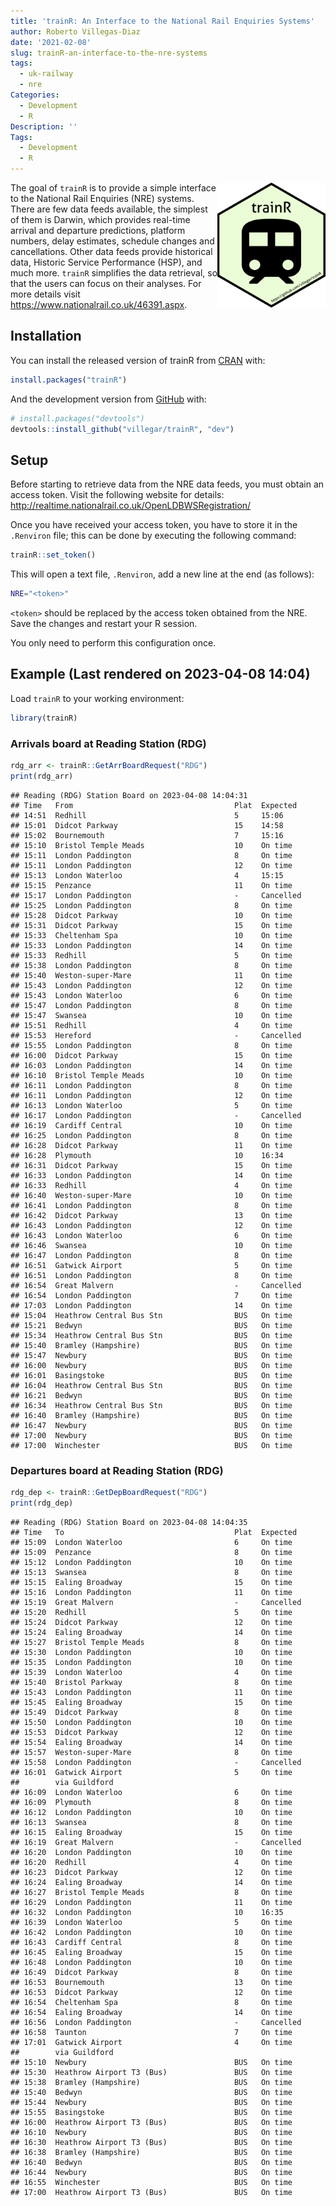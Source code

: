 ```yaml
---
title: 'trainR: An Interface to the National Rail Enquiries Systems'
author: Roberto Villegas-Diaz
date: '2021-02-08'
slug: trainR-an-interface-to-the-nre-systems
tags:
  - uk-railway
  - nre
Categories:
  - Development
  - R
Description: ''
Tags:
  - Development
  - R
---
```


<img src="https://raw.githubusercontent.com/villegar/trainR/main/inst/images/logo.png" alt="logo" align="right" height=200px/>

The goal of `trainR` is to provide a simple interface to the 
National Rail Enquiries (NRE) systems. There are few data feeds 
available, the simplest of them is Darwin, which provides real-time 
arrival and departure predictions, platform numbers, delay estimates, 
schedule changes and cancellations. Other data feeds provide historical 
data, Historic Service Performance (HSP), and much more. `trainR` 
simplifies the data retrieval, so that the users can focus on their 
analyses. For more details visit 
https://www.nationalrail.co.uk/46391.aspx.

## Installation

You can install the released version of trainR from [CRAN](https://CRAN.R-project.org) with:

``` r
install.packages("trainR")
```

And the development version from [GitHub](https://github.com/) with:

``` r
# install.packages("devtools")
devtools::install_github("villegar/trainR", "dev")
```

## Setup
Before starting to retrieve data from the NRE data feeds, you must obtain an access token. 
Visit the following website for details: http://realtime.nationalrail.co.uk/OpenLDBWSRegistration/

Once you have received your access token, you have to store it in the `.Renviron` file; this can be 
done by executing the following command:


```r
trainR::set_token()
```

This will open a text file, `.Renviron`, add a new line at the end (as follows):

```bash
NRE="<token>"
```

`<token>` should be replaced by the access token obtained from the NRE. Save the changes and restart 
your R session.

You only need to perform this configuration once.

## Example (Last rendered on 2023-04-08 14:04)

Load `trainR` to your working environment:

```r
library(trainR)
```

### Arrivals board at Reading Station (RDG)


```r
rdg_arr <- trainR::GetArrBoardRequest("RDG")
print(rdg_arr)
```

```
## Reading (RDG) Station Board on 2023-04-08 14:04:31
## Time   From                                    Plat  Expected
## 14:51  Redhill                                 5     15:06
## 15:01  Didcot Parkway                          15    14:58
## 15:02  Bournemouth                             7     15:16
## 15:10  Bristol Temple Meads                    10    On time
## 15:11  London Paddington                       8     On time
## 15:11  London Paddington                       12    On time
## 15:13  London Waterloo                         4     15:15
## 15:15  Penzance                                11    On time
## 15:17  London Paddington                       -     Cancelled
## 15:25  London Paddington                       8     On time
## 15:28  Didcot Parkway                          10    On time
## 15:31  Didcot Parkway                          15    On time
## 15:33  Cheltenham Spa                          10    On time
## 15:33  London Paddington                       14    On time
## 15:33  Redhill                                 5     On time
## 15:38  London Paddington                       8     On time
## 15:40  Weston-super-Mare                       11    On time
## 15:43  London Paddington                       12    On time
## 15:43  London Waterloo                         6     On time
## 15:47  London Paddington                       8     On time
## 15:47  Swansea                                 10    On time
## 15:51  Redhill                                 4     On time
## 15:53  Hereford                                -     Cancelled
## 15:55  London Paddington                       8     On time
## 16:00  Didcot Parkway                          15    On time
## 16:03  London Paddington                       14    On time
## 16:10  Bristol Temple Meads                    10    On time
## 16:11  London Paddington                       8     On time
## 16:11  London Paddington                       12    On time
## 16:13  London Waterloo                         5     On time
## 16:17  London Paddington                       -     Cancelled
## 16:19  Cardiff Central                         10    On time
## 16:25  London Paddington                       8     On time
## 16:28  Didcot Parkway                          11    On time
## 16:28  Plymouth                                10    16:34
## 16:31  Didcot Parkway                          15    On time
## 16:33  London Paddington                       14    On time
## 16:33  Redhill                                 4     On time
## 16:40  Weston-super-Mare                       10    On time
## 16:41  London Paddington                       8     On time
## 16:42  Didcot Parkway                          13    On time
## 16:43  London Paddington                       12    On time
## 16:43  London Waterloo                         6     On time
## 16:46  Swansea                                 10    On time
## 16:47  London Paddington                       8     On time
## 16:51  Gatwick Airport                         5     On time
## 16:51  London Paddington                       8     On time
## 16:54  Great Malvern                           -     Cancelled
## 16:54  London Paddington                       7     On time
## 17:03  London Paddington                       14    On time
## 15:04  Heathrow Central Bus Stn                BUS   On time
## 15:21  Bedwyn                                  BUS   On time
## 15:34  Heathrow Central Bus Stn                BUS   On time
## 15:40  Bramley (Hampshire)                     BUS   On time
## 15:47  Newbury                                 BUS   On time
## 16:00  Newbury                                 BUS   On time
## 16:01  Basingstoke                             BUS   On time
## 16:04  Heathrow Central Bus Stn                BUS   On time
## 16:21  Bedwyn                                  BUS   On time
## 16:34  Heathrow Central Bus Stn                BUS   On time
## 16:40  Bramley (Hampshire)                     BUS   On time
## 16:47  Newbury                                 BUS   On time
## 17:00  Newbury                                 BUS   On time
## 17:00  Winchester                              BUS   On time
```

### Departures board at Reading Station (RDG)


```r
rdg_dep <- trainR::GetDepBoardRequest("RDG")
print(rdg_dep)
```

```
## Reading (RDG) Station Board on 2023-04-08 14:04:35
## Time   To                                      Plat  Expected
## 15:09  London Waterloo                         6     On time
## 15:09  Penzance                                8     On time
## 15:12  London Paddington                       10    On time
## 15:13  Swansea                                 8     On time
## 15:15  Ealing Broadway                         15    On time
## 15:16  London Paddington                       11    On time
## 15:19  Great Malvern                           -     Cancelled
## 15:20  Redhill                                 5     On time
## 15:24  Didcot Parkway                          12    On time
## 15:24  Ealing Broadway                         14    On time
## 15:27  Bristol Temple Meads                    8     On time
## 15:30  London Paddington                       10    On time
## 15:35  London Paddington                       10    On time
## 15:39  London Waterloo                         4     On time
## 15:40  Bristol Parkway                         8     On time
## 15:43  London Paddington                       11    On time
## 15:45  Ealing Broadway                         15    On time
## 15:49  Didcot Parkway                          8     On time
## 15:50  London Paddington                       10    On time
## 15:53  Didcot Parkway                          12    On time
## 15:54  Ealing Broadway                         14    On time
## 15:57  Weston-super-Mare                       8     On time
## 15:58  London Paddington                       -     Cancelled
## 16:01  Gatwick Airport                         5     On time
##        via Guildford                           
## 16:09  London Waterloo                         6     On time
## 16:09  Plymouth                                8     On time
## 16:12  London Paddington                       10    On time
## 16:13  Swansea                                 8     On time
## 16:15  Ealing Broadway                         15    On time
## 16:19  Great Malvern                           -     Cancelled
## 16:20  London Paddington                       10    On time
## 16:20  Redhill                                 4     On time
## 16:23  Didcot Parkway                          12    On time
## 16:24  Ealing Broadway                         14    On time
## 16:27  Bristol Temple Meads                    8     On time
## 16:29  London Paddington                       11    On time
## 16:32  London Paddington                       10    16:35
## 16:39  London Waterloo                         5     On time
## 16:42  London Paddington                       10    On time
## 16:43  Cardiff Central                         8     On time
## 16:45  Ealing Broadway                         15    On time
## 16:48  London Paddington                       10    On time
## 16:49  Didcot Parkway                          8     On time
## 16:53  Bournemouth                             13    On time
## 16:53  Didcot Parkway                          12    On time
## 16:54  Cheltenham Spa                          8     On time
## 16:54  Ealing Broadway                         14    On time
## 16:56  London Paddington                       -     Cancelled
## 16:58  Taunton                                 7     On time
## 17:01  Gatwick Airport                         4     On time
##        via Guildford                           
## 15:10  Newbury                                 BUS   On time
## 15:30  Heathrow Airport T3 (Bus)               BUS   On time
## 15:38  Bramley (Hampshire)                     BUS   On time
## 15:40  Bedwyn                                  BUS   On time
## 15:44  Newbury                                 BUS   On time
## 15:55  Basingstoke                             BUS   On time
## 16:00  Heathrow Airport T3 (Bus)               BUS   On time
## 16:10  Newbury                                 BUS   On time
## 16:30  Heathrow Airport T3 (Bus)               BUS   On time
## 16:38  Bramley (Hampshire)                     BUS   On time
## 16:40  Bedwyn                                  BUS   On time
## 16:44  Newbury                                 BUS   On time
## 16:55  Winchester                              BUS   On time
## 17:00  Heathrow Airport T3 (Bus)               BUS   On time
```
